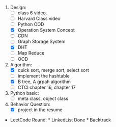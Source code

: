 1. Design:
    * [ ] class 6 video. 
    * [ ] Harvard Class video 
    * [ ] Python OOD 
    * [x] Operation System Concept 
    * [ ] CDN
    * [ ] Graph Storage System
    * [x] DHT
    * [ ] Map Reduce 
    * [ ] OOD

2. Algorithm:
    * [x] quick sort, merge sort, select sort
    * [ ] implement the hashtable 
    * [x] B tree, A grpah algorithm 
    * [ ] CTCI chapter 16, chapter 17

3. Python basic:
    * [ ] meta class, object class

4. Behavior Question:
    * [x] project in the resume 

* LeetCode Round:
      * LinkedList Done
      * Backtrack 
